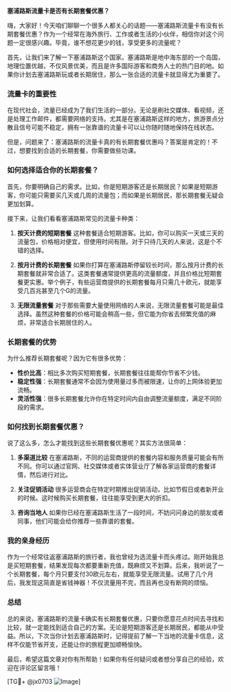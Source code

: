 **塞浦路斯流量卡是否有长期套餐优惠？**

嗨，大家好！今天咱们聊聊一个很多人都关心的话题——塞浦路斯流量卡有没有长期套餐优惠？作为一个经常在海外旅行、工作或者生活的小伙伴，相信你对这个问题一定很感兴趣。毕竟，谁不想花更少的钱，享受更多的流量呢？

首先，让我们来了解一下塞浦路斯这个国家。塞浦路斯是地中海东部的一个岛国，地理位置优越，不仅风景优美，而且是许多国际游客和商务人士的热门目的地。如果你计划去塞浦路斯玩或者长期居住，那么一张合适的流量卡就显得尤为重要了。

### **流量卡的重要性**

在现代社会，流量已经成为了我们生活的一部分。无论是刷社交媒体、看视频，还是处理工作邮件，都需要网络的支持。尤其是在塞浦路斯这样的地方，旅游景点分散且信号可能不稳定，拥有一张靠谱的流量卡可以让你随时随地保持在线状态。

但是，问题来了：塞浦路斯的流量卡真的有长期套餐优惠吗？答案是肯定的！不过，想要找到合适的长期套餐，你需要做些功课。

### **如何选择适合你的长期套餐？**

首先，你要明确自己的需求。比如，你是短期游客还是长期居民？如果是短期游客，你可能只需要买几天或几周的流量包；而如果是长期居民，那长期套餐无疑会更加划算。

接下来，让我们看看塞浦路斯常见的流量卡种类：

1. **按天计费的短期套餐**
   这种套餐适合短期游客。比如，你可以购买一天或三天的流量包，价格相对便宜，但使用时间有限。对于只待几天的人来说，这是个不错的选择。

2. **按月计费的长期套餐**
   如果你打算在塞浦路斯停留较长时间，那么按月计费的长期套餐就非常合适了。这类套餐通常提供更高的流量额度，并且价格比短期套餐更实惠。举个例子，有些运营商提供的长期套餐每月只需几十欧元，就能享受几百兆甚至几个G的流量。

3. **无限流量套餐**
   对于那些需要大量使用网络的人来说，无限流量套餐可能是最佳选择。虽然这种套餐的价格可能会稍高一些，但它能为你省去频繁充值的麻烦，非常适合长期居住的人。

### **长期套餐的优势**

为什么推荐长期套餐呢？因为它有很多优势：

- **性价比高**：相比多次购买短期套餐，长期套餐往往能帮你节省不少钱。
- **稳定性强**：长期套餐通常不会因为使用量过多而被限速，让你的上网体验更加流畅。
- **灵活性强**：很多长期套餐允许你在特定时间内自由调整流量额度，满足不同阶段的需求。

### **如何找到长期套餐优惠？**

说了这么多，怎么才能找到这些长期套餐优惠呢？其实方法很简单：

1. **多渠道比较**
   在塞浦路斯，不同的运营商提供的套餐内容和服务质量可能会有所不同。你可以通过官网、社交媒体或者实体营业厅了解各家运营商的套餐详情，然后进行对比。

2. **关注促销活动**
   很多运营商会在特定时期推出促销活动，比如节假日或者新开业的时候。这时候购买长期套餐，往往能享受到更大的折扣。

3. **咨询当地人**
   如果你已经在塞浦路斯生活了一段时间，不妨问问身边的朋友或者同事，他们可能会给你推荐一些靠谱的套餐。

### **我的亲身经历**

作为一个经常往返塞浦路斯的旅行者，我也曾经为选流量卡而头疼过。刚开始我总是买短期套餐，结果发现每次都要重新充值，既麻烦又不划算。后来，我听说了一个长期套餐，每个月只要支付30欧元左右，就能享受无限流量。试用了几个月后，我发现这简直是省钱神器！不仅流量用不完，而且再也没有断网的烦恼。

### **总结**

总的来说，塞浦路斯的流量卡确实有长期套餐优惠，只要你愿意花点时间去寻找和比较，就一定能找到适合自己的方案。无论是短期游客还是长期居民，都能从中受益。所以，下次当你计划去塞浦路斯时，记得提前了解一下当地的流量卡信息，这样不仅能节省开支，还能让你的旅程更加顺畅愉快。

最后，希望这篇文章对你有所帮助！如果你有任何疑问或者想分享自己的经验，欢迎在评论区留言哦！

[TG💪+ @jx0703 ![Image](https://github.com/user-attachments/assets/dbca1d08-cadb-493c-b0ec-ad6f7a83f270)]
